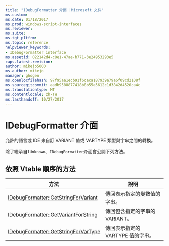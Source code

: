 ```yaml
---
title: "IDebugFormatter 介面 |Microsoft 文件"
ms.custom: 
ms.date: 01/18/2017
ms.prod: windows-script-interfaces
ms.reviewer: 
ms.suite: 
ms.tgt_pltfrm: 
ms.topic: reference
helpviewer_keywords:
- IDebugFormatter interface
ms.assetid: 022142d4-c8e1-47ae-b771-3e24953293e5
caps.latest.revision: 
author: mikejo5000
ms.author: mikejo
manager: ghogen
ms.openlocfilehash: 97f95aa1ecb91f6caca187939a79a6f09cd2108f
ms.sourcegitcommit: aadb9588877418b8b55a5612c1d3842d4520ca4c
ms.translationtype: MT
ms.contentlocale: zh-TW
ms.lasthandoff: 10/27/2017
---
```

# <a name="idebugformatter-interface"></a>IDebugFormatter 介面
允許的語言或 IDE 來自訂 VARIANT 值或 VARTYPE 類型與字串之間的轉換。  
  
 除了繼承自`IUnknown`、`IDebugFormatter`介面會公開下列方法。  
  
## <a name="methods-in-vtable-order"></a>依照 Vtable 順序的方法  
  
|方法|說明|  
|------------|-----------------|  
|[IDebugFormatter::GetStringForVariant](../../winscript/reference/idebugformatter-getstringforvariant.md)|傳回表示指定的變數值的字串。|  
|[IDebugFormatter::GetVariantForString](../../winscript/reference/idebugformatter-getvariantforstring.md)|傳回包含指定的字串的 VARIANT。|  
|[IDebugFormatter::GetStringForVarType](../../winscript/reference/idebugformatter-getstringforvartype.md)|傳回表示指定的 VARTYPE 值的字串。|